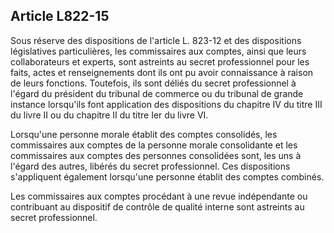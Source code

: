 Article L822-15
----
Sous réserve des dispositions de l'article L. 823-12 et des dispositions
législatives particulières, les commissaires aux comptes, ainsi que leurs
collaborateurs et experts, sont astreints au secret professionnel pour les
faits, actes et renseignements dont ils ont pu avoir connaissance à raison de
leurs fonctions. Toutefois, ils sont déliés du secret professionnel à l'égard du
président du tribunal de commerce ou du tribunal de grande instance lorsqu'ils
font application des dispositions du chapitre IV du titre III du livre II ou du
chapitre II du titre Ier du livre VI.

Lorsqu'une personne morale établit des comptes consolidés, les commissaires aux
comptes de la personne morale consolidante et les commissaires aux comptes des
personnes consolidées sont, les uns à l'égard des autres, libérés du secret
professionnel. Ces dispositions s'appliquent également lorsqu'une personne
établit des comptes combinés.

Les commissaires aux comptes procédant à une revue indépendante ou contribuant
au dispositif de contrôle de qualité interne sont astreints au secret
professionnel.
